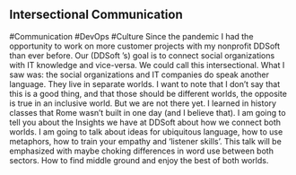 ## Intersectional Communication ##
#Communication #DevOps #Culture
Since the pandemic I had the opportunity to work on more customer projects with my nonprofit DDSoft than ever before. Our (DDSoft ’s) goal is to connect social organizations with IT knowledge and vice-versa. We could call this intersectional. 
What I saw was: the social organizations and IT companies do speak another language. They live in separate worlds. I want to note that I don’t say that this is a good thing, and that those should be different worlds, the opposite is true in an inclusive world. But we are not there yet. I learned in history classes that Rome wasn’t built in one day (and I believe that).
I am going to tell you about the Insights we have at DDSoft about how we connect both worlds. I am going to talk about ideas for ubiquitous language, how to use metaphors, how to train your empathy and ‘listener skills’.
This talk will be emphasized with maybe choking differences in word use between both sectors. How to find middle ground and enjoy the best of both worlds.
